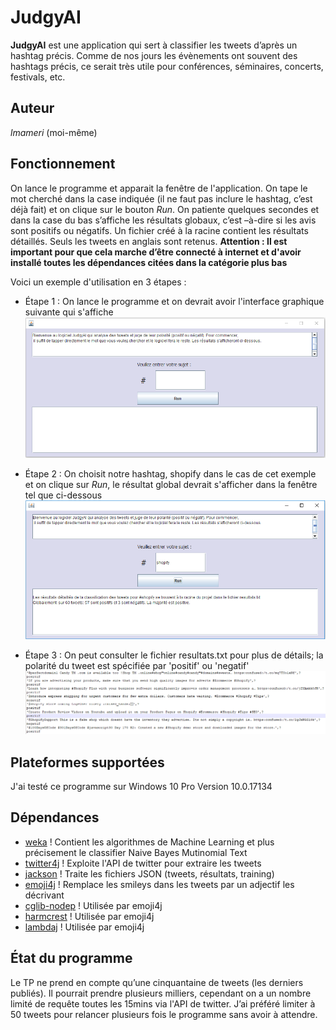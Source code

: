 # JudgyAI
**JudgyAI** est une application qui sert à classifier les tweets d’après un hashtag précis. Comme de nos jours les évènements ont souvent des hashtags précis, ce serait très utile pour conférences, séminaires, concerts, festivals, etc. 

## Auteur
*lmameri* (moi-même)

## Fonctionnement
 On lance le programme et apparait la fenêtre de l'application. On tape le mot cherché dans la case indiquée (il ne faut pas inclure le hashtag, c’est déjà fait) et on clique sur le bouton *Run*. On patiente quelques secondes et dans la case du bas s’affiche les résultats globaux, c’est –à-dire si les avis sont positifs ou négatifs. Un fichier créé à la racine contient les résultats détaillés. Seuls les tweets en anglais sont retenus. 
 **Attention : Il est important pour que cela marche d’être connecté à internet et d'avoir installé toutes les dépendances citées dans la catégorie plus bas**

Voici un exemple d'utilisation en 3 étapes :

- Étape 1 : On lance le programme et on devrait avoir l'interface graphique suivante qui s'affiche 
![Etape 1](https://github.com/lmameri/JudgyAI/blob/master/step1.PNG)

- Étape 2 : On choisit notre hashtag, shopify dans le cas de cet exemple et on clique sur *Run*, le résultat global devrait s'afficher dans la fenêtre tel que ci-dessous
![Etape 2](https://github.com/lmameri/JudgyAI/blob/master/step2.PNG)

- Étape 3 : On peut consulter le fichier resultats.txt pour plus de détails; la polarité du tweet est spécifiée par 'positif' ou 'negatif'
![Etape 3](https://github.com/lmameri/JudgyAI/blob/master/step3.PNG)

## Plateformes supportées

J'ai testé ce programme sur Windows 10 Pro Version 10.0.17134

## Dépendances
- [weka](https://www.cs.waikato.ac.nz/ml/index.html) ! Contient les algorithmes de Machine Learning et plus précisement le classifier  Naive Bayes Mutinomial Text
- [twitter4j](http://twitter4j.org/en/) ! Exploite l'API de twitter pour extraire les tweets
- [jackson](https://github.com/FasterXML/jackson) ! Traite les fichiers JSON (tweets, résultats, training)
- [emoji4j](https://github.com/kcthota/emoji4j) ! Remplace les smileys dans les tweets par un adjectif les décrivant
- [cglib-nodep](https://github.com/cglib/cglib/wiki) ! Utilisée par emoji4j
- [harmcrest](http://hamcrest.org/JavaHamcrest/) ! Utilisée par emoji4j
- [lambdaj](https://code.google.com/archive/p/lambdaj/) ! Utilisée par emoji4j


## État du programme

 Le TP ne prend en compte qu’une cinquantaine de tweets (les derniers publiés). Il pourrait prendre plusieurs milliers, cependant on a un nombre limité de requête toutes les 15mins via l'API de twitter. J’ai préféré limiter à 50 tweets pour relancer plusieurs fois le programme sans avoir à attendre. 




